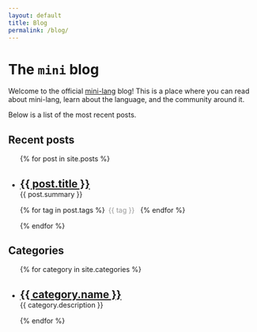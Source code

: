 ```yaml
---
layout: default
title: Blog
permalink: /blog/
---
```


# The `mini` blog

Welcome to the official [mini-lang](https://www.mini-lang.org) blog!
This is a place where you can read about mini-lang, learn about the language, and the community around it.

Below is a list of the most recent posts.

## Recent posts

<ul>
  {% for post in site.posts %}
    <li style="margin-bottom: 15px;">
      <h2 style="margin-bottom: 0px;"><a href="{{ post.url }}">{{ post.title }}</a></h2>
      {{ post.summary }}
      <!-- tags -->
      <div style="margin-top: 15px;">
        {% for tag in post.tags %}
          <span style="color: #999; border-radius: 3px; padding: 3px; margin-right: 5px;">{{ tag }}</span>
        {% endfor %}
    </li>
  {% endfor %}
</ul>

## Categories

<ul>
  {% for category in site.categories %}
    <li style="margin-bottom: 15px;">
      <h2 style="margin-bottom: 0px;"><a href="{{ category.url }}">{{ category.name }}</a></h2>
      {{ category.description }}
    </li>
  {% endfor %}
</ul>